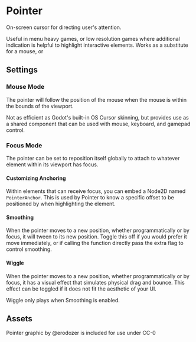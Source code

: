 # Pointer

On-screen cursor for directing user's attention.

Useful in menu heavy games, or low resolution games where additional indication is helpful to highlight interactive elements.  Works as a substitute for a mouse, or 

## Settings

### Mouse Mode

The pointer will follow the position of the mouse when the mouse is within the bounds of the viewport.

Not as efficient as Godot's built-in OS Cursor skinning, but provides use as a shared component that can be used with mouse, keyboard, and gamepad control.

### Focus Mode

The pointer can be set to reposition itself globally to attach to whatever element within its viewport has focus.

#### Customizing Anchoring

Within elements that can receive focus, you can embed a Node2D named `PointerAnchor`.  This is used by Pointer to know a specific offset to be positioned by when highlighting the element.

#### Smoothing

When the pointer moves to a new position, whether programmatically or by focus, it will tween to its new position.  Toggle this off if you would prefer it move immediately, or if calling the function directly pass the extra flag to control smoothing. 

#### Wiggle

When the pointer moves to a new position, whether programmatically or by focus, it has a visual effect that simulates physical drag and bounce.  This effect can be toggled if it does not fit the aesthetic of your UI.

Wiggle only plays when Smoothing is enabled.

## Assets

Pointer graphic by @erodozer is included for use under CC-0

